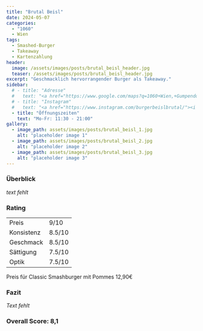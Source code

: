 ```yaml
---
title: "Brutal Beisl"
date: 2024-05-07
categories:
  - "1060"
  - Wien
tags:
  - Smashed-Burger
  - Takeaway
  - Kartenzahlung
header:
  image: /assets/images/posts/brutal_beisl_header.jpg
  teaser: /assets/images/posts/brutal_beisl_header.jpg
excerpt: "Geschmacklich hervorrangender Burger als Takeaway."
sidebar:
  # - title: "Adresse"
  #   text: "<a href="https://www.google.com/maps?q=1060+Wien,+Gumpendorferstraße+33"><i class="fas fa-map-marker-alt"></i> 1060 Wien, Gumpendorferstraße 33</a>"
  # - title: "Instagram"
  #   text: "<a href="https://www.instagram.com/burgerbeislbrutal/"><i class="fab fa-instagram"></i> Instagram</a>"
  - title: "Öffnungszeiten"
    text: "Mo-Fr: 11:30 - 21:00"
gallery:
  - image_path: assets/images/posts/brutal_beisl_1.jpg
    alt: "placeholder image 1"
  - image_path: assets/images/posts/brutal_beisl_2.jpg
    alt: "placeholder image 2"
  - image_path: assets/images/posts/brutal_beisl_3.jpg
    alt: "placeholder image 3"
---
```


### Überblick
*text fehlt*

<!-- ### Infos
- **Adresse:** <a href="https://www.google.com/maps?q=1060+Wien,+Gumpendorferstraße+33"><i class="fas fa-map-marker-alt"></i> 1060 Wien, Gumpendorferstraße 33</a>
- **Social Media:** <a href="https://www.instagram.com/burgerbeislbrutal/"><i class="fab fa-instagram"></i> Instagram</a>
- **Öffnungszeiten:** Mo-Fr: 11:30 - 21:00
- **Reservierung:** Nicht möglich
- **Zahlungsmethoden:** Bar, Kreditkarte
- **Parkmöglichkeiten:** Straßenparkplätze in der Nähe
- **Sitzgelegenheiten:** Keine
- **Barrierefreiheit:** Nicht barrierefrei
- **Besonderheiten:** Vegane Optionen verfügbar, Craft-Biere im Angebot -->

### Rating
<table>
  <tr>
    <td>Preis</td>
    <td>9/10</td>
  </tr>
  <tr>
    <td>Konsistenz</td>
    <td>8.5/10</td>
  </tr>
  <tr>
    <td>Geschmack</td>
    <td>8.5/10</td>
  </tr>
  <tr>
    <td>Sättigung</td>
    <td>7.5/10</td>
  </tr>
  <tr>
    <td>Optik</td>
    <td>7.5/10</td>
  </tr>
</table>

Preis für Classic Smashburger mit Pommes 12,90€

### Fazit
*Text fehlt*

<!-- {% include gallery caption="Impressionen unseres Besuchs." %} -->

### Overall Score: 8,1

